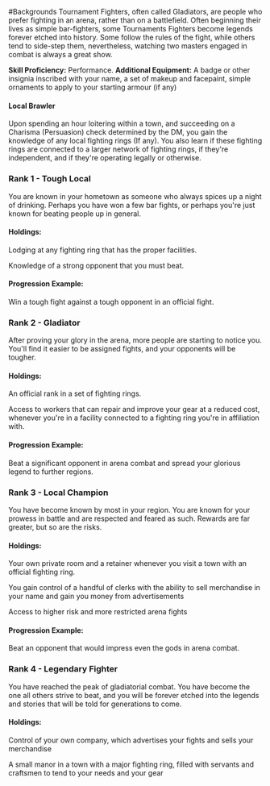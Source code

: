 #Backgrounds
Tournament Fighters, often called Gladiators, are people who prefer fighting in an arena, rather than on a battlefield. Often beginning their lives as simple bar-fighters, some Tournaments Fighters become legends forever etched into history. Some follow the rules of the fight, while others tend to side-step them, nevertheless, watching two masters engaged in combat is always a great show.

**Skill Proficiency:** Performance.
**Additional Equipment:** A badge or other insignia inscribed with your name, a set of makeup and facepaint, simple ornaments to apply to your starting armour (if any)

#### Local Brawler
Upon spending an hour loitering within a town, and succeeding on a Charisma (Persuasion) check determined by the DM, you gain the knowledge of any local fighting rings (If any). You also learn if these fighting rings are connected to a larger network of fighting rings, if they're independent, and if they're operating legally or otherwise.

### Rank 1 - Tough Local
You are known in your hometown as someone who always spices up a night of drinking. Perhaps you have won a few bar fights, or perhaps you're just known for beating people up in general.

#### Holdings:
Lodging at any fighting ring that has the proper facilities.

Knowledge of a strong opponent that you must beat.

#### Progression Example:
Win a tough fight against a tough opponent in an official fight.

### Rank 2 - Gladiator
After proving your glory in the arena, more people are starting to notice you. You'll find it easier to be assigned fights, and your opponents will be tougher.

#### Holdings:
An official rank in a set of fighting rings.

Access to workers that can repair and improve your gear at a reduced cost, whenever you're in a facility connected to a fighting ring you're in affiliation with. 

#### Progression Example:
Beat a significant opponent in arena combat and spread your glorious legend to further regions.

### Rank 3 - Local Champion
You have become known by most in your region. You are known for your prowess in battle and are respected and feared as such. Rewards are far greater, but so are the risks.

#### Holdings:
Your own private room and a retainer whenever you visit a town with an official fighting ring.

You gain control of a handful of clerks with the ability to sell merchandise in your name and gain you money from advertisements

Access to higher risk and more restricted arena fights

#### Progression Example:
Beat an opponent that would impress even the gods in arena combat.

### Rank 4 - Legendary Fighter
You have reached the peak of gladiatorial combat. You have become the one all others strive to beat, and you will be forever etched into the legends and stories that will be told for generations to come.

#### Holdings:
Control of your own company, which advertises your fights and sells your merchandise

A small manor in a town with a major fighting ring, filled with servants and craftsmen to tend to your needs and your gear
